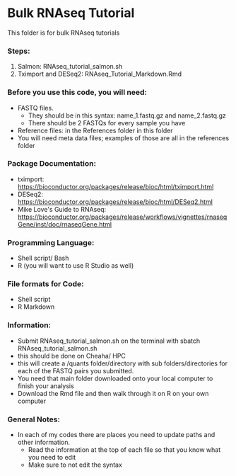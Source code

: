 # Bulk RNAseq Tutorial 

This folder is for bulk RNAseq tutorials

### Steps: 
1) Salmon: RNAseq_tutorial_salmon.sh 
2) Tximport and DESeq2: RNAseq_Tutorial_Markdown.Rmd 

### Before you use this code, you will need: 
* FASTQ files. 
  * They should be in this syntax: name_1.fastq.gz and name_2.fastq.gz 
  * There should be 2 FASTQs for every sample you have
* Reference files: in the References folder in this folder
* You will need meta data files; examples of those are all in the references folder 

### Package Documentation:
* tximport: https://bioconductor.org/packages/release/bioc/html/tximport.html
* DESeq2: https://bioconductor.org/packages/release/bioc/html/DESeq2.html
* Mike Love's Guide to RNAseq: https://bioconductor.org/packages/release/workflows/vignettes/rnaseqGene/inst/doc/rnaseqGene.html

### Programming Language:
* Shell script/ Bash
* R (you will want to use R Studio as well)

### File formats for Code:
* Shell script 
* R Markdown

### Information: 
* Submit RNAseq_tutorial_salmon.sh on the terminal with sbatch RNAseq_tutorial_salmon.sh 
 * this should be done on Cheaha/ HPC 
 * this will create a /quants folder/directory with sub folders/directories for each of the FASTQ pairs you submitted. 
 * You need that main folder downloaded onto your local computer to finish your analysis 
* Download the Rmd file and then walk through it on R on your own computer 

### General Notes: 
* In each of my codes there are places you need to update paths and other information. 
   * Read the information at the top of each file so that you know what you need to edit
   * Make sure to not edit the syntax 
